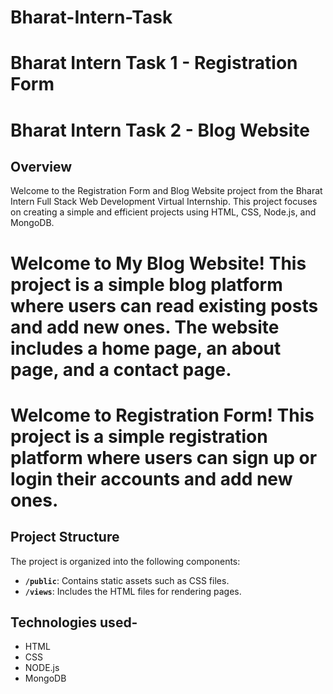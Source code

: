 # Bharat-Intern-Task
# Bharat Intern Task 1 - Registration Form
# Bharat Intern Task 2 - Blog Website

## Overview
Welcome to the Registration Form and Blog Website project from the Bharat Intern Full Stack Web Development Virtual Internship. This project focuses on creating a simple and efficient projects using HTML, CSS, Node.js, and MongoDB.


# Welcome to My Blog Website! This project is a simple blog platform where users can read existing posts and add new ones. The website includes a home page, an about page, and a contact page.
#  Welcome to Registration Form! This project is a simple registration platform where users can sign up or login  their accounts and add new ones. 



## Project Structure

The project is organized into the following components:

- **`/public`**: Contains static assets such as CSS files.
- **`/views`**: Includes the HTML files for rendering pages.

  
## Technologies used-
- HTML
- CSS
- NODE.js
- MongoDB

